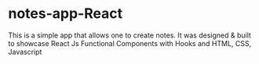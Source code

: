 # notes-app-React

This is a simple app that allows one to create notes. It was designed & built to showcase React Js Functional Components with Hooks and HTML, CSS, Javascript
